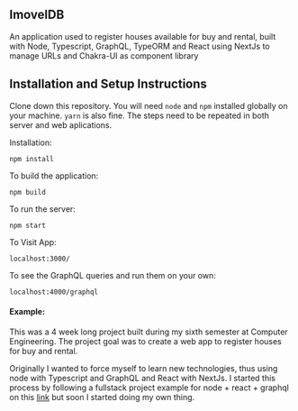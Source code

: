 ## ImovelDB

An application used to register houses available for buy and rental, built with Node, Typescript, GraphQL, TypeORM and React using NextJs to manage URLs and Chakra-UI as component library

## Installation and Setup Instructions

Clone down this repository. You will need `node` and `npm` installed globally on your machine. `yarn` is also fine. The steps need to be repeated in both server and web aplications.  

Installation:

`npm install`  

To build the application:  

`npm build` 

To run the server:  

`npm start`  

To Visit App:

`localhost:3000/`  

To see the GraphQL queries and run them on your own:

`localhost:4000/graphql`  

#### Example:  

This was a 4 week long project built during my sixth semester at Computer Engineering. The project goal was to create a web app to register houses for buy and rental.

Originally I wanted to force myself to learn new technologies, thus using node with Typescript and GraphQL and React with NextJs. I started this process by following a fullstack project example for node + react + graphql on this [link](https://www.youtube.com/watch?v=I6ypD7qv3Z8&ab_channel=BenAwad) but soon I started doing my own thing.  
